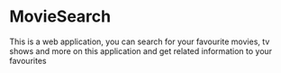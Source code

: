 # MovieSearch
This is a web application, you can search for your favourite movies, tv shows and more on this application and get related information to your favourites
